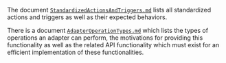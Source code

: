 The document
[`StandardizedActionsAndTriggers.md`](/Adapters/AdapterBehaviorStandardization/StandardizedActionsAndTriggers.md)
lists all standardized actions and triggers as well as their expected behaviors.

There is a document
[`AdapterOperationTypes.md`](/Adapters/AdapterBehaviorStandardization/AdapterOperationTypes.md)
which lists the types of operations an adapter can perform, the motivations for
providing this functionality as well as the related API functionality which must
exist for an efficient implementation of these functionalities.